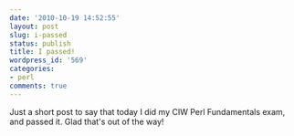 ```yaml
---
date: '2010-10-19 14:52:55'
layout: post
slug: i-passed
status: publish
title: I passed!
wordpress_id: '569'
categories:
- perl
comments: true
---
```


Just a short post to say that today I did my CIW Perl Fundamentals exam, and passed it. Glad that's out of the way!

